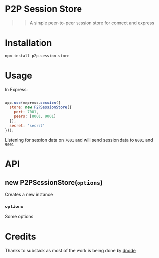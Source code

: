 # P2P Session Store

>> A simple peer-to-peer session store for connect and express

# Installation

`npm install p2p-session-store`

# Usage

In Express:
``` javascript

app.use(express.session({
  store: new P2PSessionStore({
    port: 7001,
    peers: [8001, 9001]
  }),
  secret: 'secret'
}));

```

Listening for session data on `7001` and will send session data to `8001` and `9001`

# API

## new P2PSessionStore(`options`)

  Creates a new instance

### `options`

  Some options

# Credits

Thanks to substack as most of the work is being done by [dnode](https://github.com/substack/dnode)